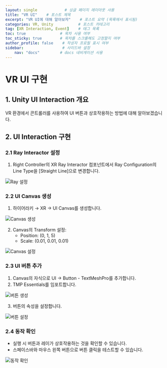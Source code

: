 ```yaml
---
layout: single            # 싱글 페이지 레이아웃 사용
title: "VR UI"    # 포스트 제목
excerpt: "VR UI에 대해 알아보자"    # 포스트 요약 (목록에서 표시됨)
categories: VR, Unity           # 포스트 카테고리
tag: [XR Interaction, Event]    # 태그 목록
toc: true               # 목차 사용 여부
toc_sticky: true        # 목차를 스크롤해도 고정할지 여부
author_profile: false    # 작성자 프로필 표시 여부
sidebar:                 # 사이드바 설정
    nav: "docs"         # docs 네비게이션 사용
---
```

# VR UI 구현

## 1. Unity UI Interaction 개요

VR 환경에서 콘트롤러를 사용하여 UI 버튼과 상호작용하는 방법에 대해 알아보겠습니다.

## 2. UI Interaction 구현

### 2.1 Ray Interactor 설정
1. Right Controller의 XR Ray Interactor 컴포넌트에서 Ray Configuration의 Line Type을 [Straight Line]으로 변경합니다.

![Ray 설정](https://lh7-us.googleusercontent.com/3vbuypfNJyhXV0B0IqQwdRBWE5IJKsE_jfnDLr3QEf8O7rYUu5IAUUHgItVUTjNQ6cNipGzszbG0AIIft2m8b6DrQomLe1TmCzwRyianK_2bLUPK1mywUnYjfF3MFL-8wkqFudZ_h4z9EvZpxHvjT2s)

### 2.2 UI Canvas 생성
1. 하이어라키 → XR → UI Canvas를 생성합니다.

![Canvas 생성](https://lh7-us.googleusercontent.com/8GRCY8mQKH-n86x-XoVydoTaXEjLnP5n5CbG06fyaOjwUxEUSikjZtjdAXyAew1eQCV8l6LmKZBquih0R8TwRgOJoAO4I4cMcslcH2d0zYV6lyORvixZwkvuPR6vKzvYA5BtLosPNROxQcDAhh6voFc)

2. Canvas의 Transform 설정:
   - Position: (0, 1, 5)
   - Scale: (0.01, 0.01, 0.01)

![Canvas 설정](https://lh7-us.googleusercontent.com/yVE3-wDJPDn7iVBc1eEQBLE2zzhSLFJXhwYBV1L8lPjOA4_fVloJSC8oRjeJkv27i8c5QQssQmT1hAp0BWBbTw5a9_2LrYGUYUpW8KIFs9gLuEPPamS-zUk5jmIYdTvDQrfsOr-hPi3_dQEQYuUplCg)

### 2.3 UI 버튼 추가
1. Canvas의 자식으로 UI → Button - TextMeshPro를 추가합니다.
2. TMP Essentials를 임포트합니다.

![버튼 생성](https://lh7-us.googleusercontent.com/QFRZ1M8fGadK8Sw05DpoSvMaGvhki4N1ghf6XmdJhRM-73L9YmV5-Y0khChSUSIoiPGdv715jcDfL3d_mEmXX-gny6KIAX4l2eVbyAolb-7VqHf0ANCRtt3IPLQlpULNU91Nzcii7BfmVJXJ-k7L_Z8)

3. 버튼의 속성을 설정합니다.

![버튼 설정](https://lh7-us.googleusercontent.com/o6Wr862RsGtyewO3AYVwwzBPSN55ybv1bvctGaH13XUKPpAEYWejYZ1yzyEpwPevHxnIFSlgvNPmWBxrFu656zDLRUefdWu5Aww0pB_yuO9_d5Nng1p7iXsrz3BoGM_sgwjXYsLXegH0d2HMAKKW3J0)

### 2.4 동작 확인
- 실행 시 버튼과 레이가 상호작용하는 것을 확인할 수 있습니다.
- 스페이스바와 마우스 왼쪽 버튼으로 버튼 클릭을 테스트할 수 있습니다.

![동작 확인](https://lh7-us.googleusercontent.com/B49qEy7Wzoy5hWxVUjO7IkCx60q_-PHDxGKxtOYMTM6ZuYl_dje_aSEMyxy8K6bAhMtqcYW0lsiL-8tWt6tsX9psWPS0D7EUVn3lGlzCr_3_BCnSBE-Q1xqs4w78_bWZbzCg1Z7E7WG__88lJvb0Gns)